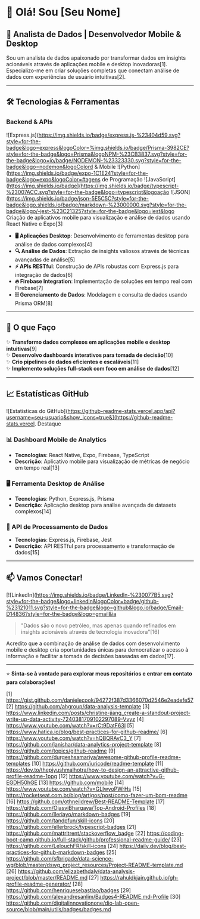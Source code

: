 # 👋 Olá! Sou [Seu Nome]

## 🚀 Analista de Dados | Desenvolvedor Mobile & Desktop

Sou um analista de dados apaixonado por transformar dados em insights acionáveis através de aplicações mobile e desktop inovadoras[1]. Especializo-me em criar soluções completas que conectam análise de dados com experiências de usuário intuitivas[2].

---

## 🛠️ Tecnologias & Ferramentas

### Backend & APIs
![Express.js](https://img.shields.io/badge/express.js-%23404d59.svg?style=for-the-badge&logo=express&logoColor=%img.shields.io/badge/Prisma-3982CE?style=for-the-badge&logo=Prisma&logoNPM-%23CB3837.svg?style=for-the-badge&logo=io/badge/NODEMON-%23323330.svg?style=for-the-badge&logo=nodemon&logoColord & Mobile
![Python](https://img.shields.io/badge/expo-1C1E24?style=for-the-badge&logo=expo&logoColor=#agens de Programação
![JavaScript](https://img.shields.io/badge](https://img.shields.io/badge/typescript-%23007ACC.svg?style=for-the-badge&logo=typescript&logoação
![JSON](https://img.shields.io/badge/json-5E5C5C?style=for-the-badge&logo.shields.io/badge/markdown-%23000000.svg?style=for-the-badge&logo/-jest-%23C21325?style=for-the-badge&logo=jest&logo Criação de aplicativos mobile para visualização e análise de dados usando React Native e Expo[3]
- **🖥️ Aplicações Desktop**: Desenvolvimento de ferramentas desktop para análise de dados complexos[4]
- **🔍 Análise de Dados**: Extração de insights valiosos através de técnicas avançadas de análise[5]
- **⚡ APIs RESTful**: Construção de APIs robustas com Express.js para integração de dados[6]
- **🔥 Firebase Integration**: Implementação de soluções em tempo real com Firebase[7]
- **🗄️ Gerenciamento de Dados**: Modelagem e consulta de dados usando Prisma ORM[8]

---

## 🎯 O que Faço

✨ **Transformo dados complexos em aplicações mobile e desktop intuitivas**[9]  
✨ **Desenvolvo dashboards interativos para tomada de decisão**[10]  
✨ **Crio pipelines de dados eficientes e escaláveis**[11]  
✨ **Implemento soluções full-stack com foco em análise de dados**[12]  

---

## 📈 Estatísticas GitHub

![Estatísticas do GitHub](https://github-readme-stats.vercel.app/api?username=seu-usuario&show_icons=true&](https://github-readme-stats.vercel. Destaque

### 📊 Dashboard Mobile de Analytics
- **Tecnologias**: React Native, Expo, Firebase, TypeScript
- **Descrição**: Aplicativo mobile para visualização de métricas de negócio em tempo real[13]

### 🖥️ Ferramenta Desktop de Análise
- **Tecnologias**: Python, Express.js, Prisma
- **Descrição**: Aplicação desktop para análise avançada de datasets complexos[14]

### 🔄 API de Processamento de Dados
- **Tecnologias**: Express.js, Firebase, Jest
- **Descrição**: API RESTful para processamento e transformação de dados[15]

---

## 📫 Vamos Conectar!

[![LinkedIn](https://img.shields.io/badge/LinkedIn-%230077B5.svg?style=for-the-badge&logo=linkedin&logoColor=badge/github-%23121011.svg?style=for-the-badge&logo=github&logo.io/badge/Email-D14836?style=for-the-badge&logo=gmail&ia

> "Dados são o novo petróleo, mas apenas quando refinados em insights acionáveis através de tecnologia inovadora"[16]

Acredito que a combinação de análise de dados com desenvolvimento mobile e desktop cria oportunidades únicas para democratizar o acesso à informação e facilitar a tomada de decisões baseadas em dados[17].

---

⭐ **Sinta-se à vontade para explorar meus repositórios e entrar em contato para colaborações!**

[1] https://gist.github.com/danielecook/94272f387d3366070d2546e2eadefe57
[2] https://github.com/ahgroup/data-analysis-template
[3] https://www.linkedin.com/posts/christine-jiang_create-a-standout-project-write-up-data-activity-7240381709102297089-Vvyz
[4] https://www.youtube.com/watch?v=rCt9DatF63I
[5] https://www.hatica.io/blog/best-practices-for-github-readme/
[6] https://www.youtube.com/watch?v=hQBQRAyC3_Y
[7] https://github.com/janishar/data-analytics-project-template
[8] https://github.com/topics/github-readme
[9] https://github.com/durgeshsamariya/awesome-github-profile-readme-templates
[10] https://github.com/iuricode/readme-template
[11] https://dev.to/thepiyushmalhotra/how-to-design-an-attractive-github-profile-readme-1ppg
[12] https://www.youtube.com/watch?v=G-EGDH50hGE
[13] https://github.com/mobile
[14] https://www.youtube.com/watch?v=GLIwyoPWrHs
[15] https://rocketseat.com.br/blog/artigos/post/como-fazer-um-bom-readme
[16] https://github.com/othneildrew/Best-README-Template
[17] https://github.com/OjasviBhargava/Top-Android-Profiles
[18] https://github.com/Ileriayo/markdown-badges
[19] https://github.com/tandpfun/skill-icons
[20] https://github.com/ellerbrock/typescript-badges
[21] https://github.com/mattrltrent/stackoverflow_badge
[22] https://coding-boot-camp.github.io/full-stack/github/professional-readme-guide/
[23] https://github.com/LelouchFR/skill-icons
[24] https://daily.dev/blog/best-practices-for-github-markdown-badges
[25] https://github.com/sfbrigade/data-science-wg/blob/master/dswg_project_resources/Project-README-template.md
[26] https://github.com/elizabethdaly/data-analysis-project/blob/master/README.md
[27] https://rahuldkjain.github.io/gh-profile-readme-generator/
[28] https://github.com/henriquesebastiao/badges
[29] https://github.com/alexandresanlim/Badges4-README.md-Profile
[30] https://github.com/digitalinnovationone/dio-lab-open-source/blob/main/utils/badges/badges.md
